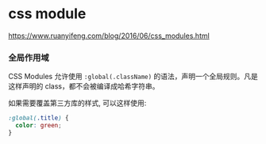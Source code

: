 # css module

<https://www.ruanyifeng.com/blog/2016/06/css_modules.html>

### 全局作用域

CSS Modules 允许使用 `:global(.className)` 的语法，声明一个全局规则。凡是这样声明的 class，都不会被编译成哈希字符串。

如果需要覆盖第三方库的样式, 可以这样使用:

```css
:global(.title) {
  color: green;
}
```
